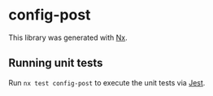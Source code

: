 # config-post

This library was generated with [Nx](https://nx.dev).

## Running unit tests

Run `nx test config-post` to execute the unit tests via [Jest](https://jestjs.io).
